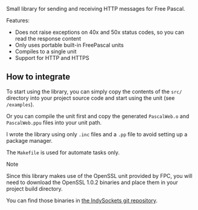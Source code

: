 Small library for sending and receiving HTTP messages for Free Pascal.

Features:

- Does not raise exceptions on 40x and 50x status codes, so you can read the response content
- Only uses portable built-in FreePascal units
- Compiles to a single unit
- Support for HTTP and HTTPS

## How to integrate

To start using the library, you can simply copy the contents of the `src/` directory into your project source code and start using the unit (see `/examples`).

Or you can compile the unit first and copy the generated `PascalWeb.o` and `PascalWeb.ppu` files into your unit path.

I wrote the library using only `.inc` files and a `.pp` file to avoid setting up a package manager.

The `Makefile` is used for automate tasks only.

> [!NOTE]
> Since this library makes use of the OpenSSL unit provided by FPC, you will need to download the OpenSSL 1.0.2 binaries and place them in your project build directory.
>
> You can find those binaries in [the IndySockets git repository](https://github.com/IndySockets/OpenSSL-Binaries).

